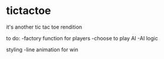 # tictactoe
it's another tic tac toe rendition


to do:
-factory function for players
-choose to play AI
-AI logic



styling
-line animation for win

